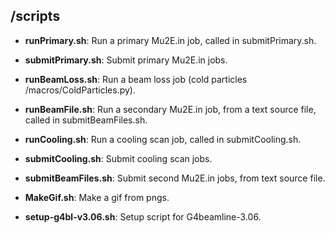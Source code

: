 ## /scripts

* __runPrimary.sh__: Run a primary Mu2E.in job, called in submitPrimary.sh.

* __submitPrimary.sh__: Submit primary Mu2E.in jobs. 

* __runBeamLoss.sh__: Run a beam loss job (cold particles /macros/ColdParticles.py).

* __runBeamFile.sh__: Run a secondary Mu2E.in job, from a text source file, called in submitBeamFiles.sh. 

* __runCooling.sh__: Run a cooling scan job, called in submitCooling.sh. 

* __submitCooling.sh__: Submit cooling scan jobs. 

* __submitBeamFiles.sh__: Submit second Mu2E.in jobs, from text source file. 

* __MakeGif.sh__: Make a gif from pngs. 

* __setup-g4bl-v3.06.sh__: Setup script for G4beamline-3.06. 
